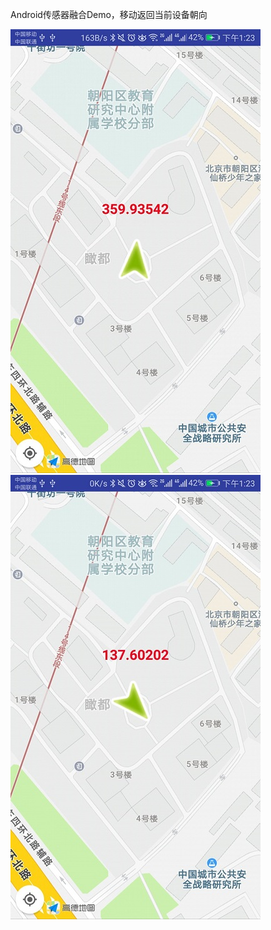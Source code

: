 Android传感器融合Demo，移动返回当前设备朝向

![项目显示效果](https://github.com/EUEHBin/SenorMerge/blob/master/pic/p3.jpg)   ![项目显示效果](https://github.com/EUEHBin/SenorMerge/blob/master/pic/p4.jpg)
